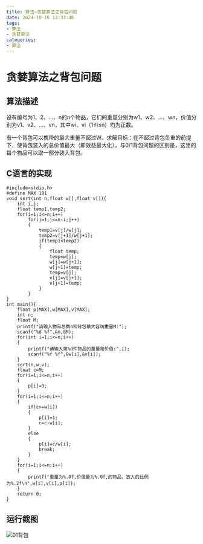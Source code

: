 ```yaml
---
title: 算法—贪婪算法之背包问题
date: 2024-10-16 13:33:46
tags:
- 算法
- 贪婪算法
categories: 
- 算法
---
```

# 贪婪算法之背包问题

## 算法描述

设有编号为1、2、…、n的n个物品，它们的重量分别为w1、w2、…、wn，价值分别为v1、v2、…、vn，其中wi、vi（1≤i≤n）均为正数。

有一个背包可以携带的最大重量不超过W。求解目标：在不超过背包负重的前提下，使背包装入的总价值最大（即效益最大化），与0/1背包问题的区别是，这里的每个物品可以取一部分装入背包。

## C语言的实现

```代码
#include<stdio.h>
#define MAX 101
void sort(int n,float w[],float v[]){
	int i,j;
	float temp1,temp2;
	for(i=1;i<=n;i++)
		for(j=1;j<=n-i;j++)
		{
			temp1=v[j]/w[j];
			temp2=v[j+1]/w[j+1];
			if(temp1<temp2)
			{
				float temp;
				temp=w[j];
				w[j]=w[j+1];
				w[j+1]=temp;
				temp=v[j];
				v[j]=v[j+1];
				v[j+1]=temp;
			}
		}
}
int main(){
	float p[MAX],w[MAX],v[MAX];
	int n;
	float M;
	printf("请输入物品总数n和背包最大容纳重量M:");
	scanf("%d %f",&n,&M);
	for(int i=1;i<=n;i++)
	{
		printf("请输入第%d件物品的重量和价值:",i);
		scanf("%f %f",&w[i],&v[i]);
	}
	sort(n,w,v);
	float c=M;
	for(i=1;i<=n;i++)
	{
		p[i]=0;
	}
	for(i=1;i<=n;i++)
	{
		if(c>=w[i])
		{
			p[i]=1;
			c=c-w[i];
		}
		else
		{
			p[i]=c/w[i];
			break;
		}
	}
	for(i=1;i<=n;i++)
	{
		printf("重量为%.0f,价值量为%.0f,的物品，放入的比例为%.2f\n",w[i],v[i],p[i]);
	}
	return 0;
}
```

## 运行截图

![01背包](https://cdn.jsdelivr.net/gh/GEM-Jay/images/01bag.jpg)